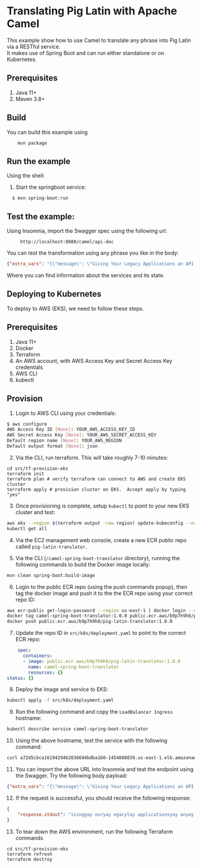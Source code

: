Translating Pig Latin with Apache Camel
==========================================

This example show how to use Camel to translate any phrase into Pig Latin via a RESTful service.  
It makes use of Spring Boot and can run either standalone or on Kubernetes.

## Prerequisites

1. Java 11+
2. Maven 3.8+

## Build

You can build this example using

```
    mvn package
```

## Run the example

Using the shell:

 1. Start the springboot service:

```
  $ mvn spring-boot:run
```

## Test the example:

Using Insomnia, import the Swagger spec using the following url:

```
     http://localhost:8080/camel/api-doc
```

You can test the transformation using any phrase you like in the body:

```json
{"extra_vars": "{\"message\": \"Giving Your Legacy Applications an API Facelift with Kong\"}"}
```

Where you can find information about the services and its state.
     
## Deploying to Kubernetes

To deploy to AWS (EKS), we need to follow these steps.

## Prerequisites

1. Java 11+
2. Docker
3. Terraform
4. An AWS account, with AWS Access Key and Secret Access Key credentials
5. AWS CLI
6. kubectl

## Provision

1. Login to AWS CLI using your credentials:

```bash
$ aws configure
AWS Access Key ID [None]: YOUR_AWS_ACCESS_KEY_ID
AWS Secret Access Key [None]: YOUR_AWS_SECRET_ACCESS_KEY
Default region name [None]: YOUR_AWS_REGION
Default output format [None]: json
```

2. Via the CLI, run terraform.  This will take roughly 7-10 minutes:

```
cd src/tf-provision-eks
terraform init
terraform plan # verify terraform can connect to AWS and create EKS cluster
terraform apply # provision cluster on EKS.  Accept apply by typing "yes"
```

3. Once provisioning is complete, setup `kubectl` to point to your new EKS cluster and test:

```bash
aws eks --region $(terraform output -raw region) update-kubeconfig --name $(terraform output -raw cluster_name)
kubectl get all
```

4.  Via the EC2 management web console, create a new ECR public repo called `pig-latin-translator`.

5. Via the CLI (`/camel-spring-boot-translator` directory), running the following commands to build the Docker image locally:

```bash
mvn clean spring-boot:build-image
```

6. Login to the public ECR repo (using the push commands popup), then tag the docker image and push it to the the ECR repo using your correct repo ID:

```bash
aws ecr-public get-login-password --region us-east-1 | docker login --username AWS --password-stdin public.ecr.aws/b9p7h9h8
docker tag camel-spring-boot-translator:1.0.0 public.ecr.aws/b9p7h9h8/pig-latin-translator:1.0.0
docker push public.ecr.aws/b9p7h9h8/pig-latin-translator:1.0.0
```

7. Update the repo ID in `src/k8s/deployment.yaml` to point to the correct ECR repo:

```yaml
    spec:
      containers:
      - image: public.ecr.aws/b9p7h9h8/pig-latin-translator:1.0.0
        name: camel-spring-boot-translator
        resources: {}
status: {}
```

8. Deploy the image and service to EKS:

```bash
kubectl apply -f src/k8s/deployment.yaml 
```

9. Run the following command and copy the `LoadBalancer Ingress` hostname:

```bash
kubectl describe service camel-spring-boot-translator
```

10.   Using the above hostname, test the service with the following command:

```bash
curl a72d5cbca16194294b2036694bdba160-1454608839.us-east-1.elb.amazonaws.com/camel/api-doc
```

11.  You can import the above URL into Insomnia and test the endpoint using the Swagger.  Try the following body payload:

```json
{"extra_vars": "{\"message\": \"Giving Your Legacy Applications an API Facelift with Kong\"}"}
```

12.  If the request is successful, you should receive the following response:

```json
{
	"response.stdout": "ivinggay ouryay egacylay applicationsyay anyay apiyay aceliftfay ithway ongkay "
}
```

13. To tear down the AWS environment, run the following Terraform commands

```
cd src/tf-provision-eks
terraform refresh
terraform destroy
```
